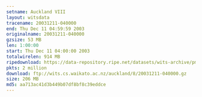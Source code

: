 ```yaml
---
setname: Auckland VIII
layout: witsdata
tracename: 20031211-040000
end: Thu Dec 11 04:59:59 2003
originalname: 20031211-040000
gzsize: 53 MB
len: 1:00:00
start: Thu Dec 11 04:00:00 2003
totalwirelen: 914 MB
ripedownload: https://data-repository.ripe.net/datasets/wits-archive/pma/long/auck/8//20031211-040000.gz
pkts: 2 million
download: ftp://wits.cs.waikato.ac.nz/auckland/8/20031211-040000.gz
size: 206 MB
md5: aa713ac41d3b449b07df8bf8c39eddce
---
```

